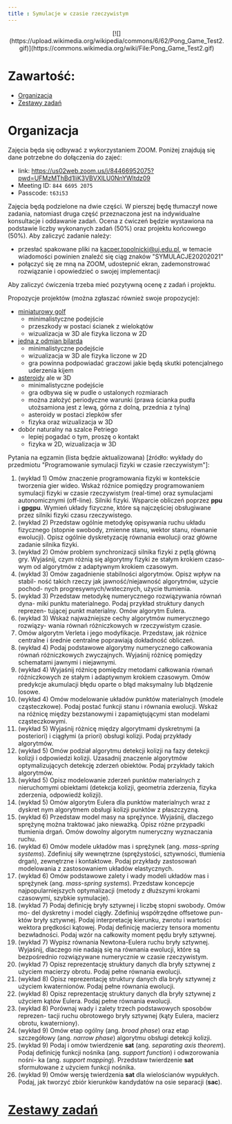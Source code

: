 ```yaml
---
title : Symulacje w czasie rzeczywistym
---
```


<center>
[![](https://upload.wikimedia.org/wikipedia/commons/6/62/Pong_Game_Test2.gif)](https://commons.wikimedia.org/wiki/File:Pong_Game_Test2.gif)
</center>



# Zawartość:

* [Organizacja](#organizacja)
* [Zestawy zadań](./000000pl.html)



# Organizacja

Zajęcia będa się odbywać z wykorzystaniem ZOOM. Poniżej znajdują się dane potrzebne do dołączenia
do zajeć:

- link: <https://us02web.zoom.us/j/84466952075?pwd=UFMzMThBd1liK3VBVXlLU0NnYWltdz09>
- Meeting ID: `844 6695 2075`
- Passcode: `t63i53`

Zajęcia będą podzielone na dwie części. W pierszej będę tłumaczył nowe zadania, natomiast druga część
przeznaczona jest na indywidualne konsultacje i oddawanie zadań.
Ocena z ćwiczeń będzie wystawiona na podstawie liczby wykonanych zadań (50%) oraz projektu końcowego (50%). 
Aby zaliczyć zadanie należy:

- przesłać spakowane pliki na <kacper.topolnicki@uj.edu.pl>, w temacie wiadomości powinien znaleźć się ciąg znaków "SYMULACJE20202021"
- połączyć się ze mną na ZOOM, udostepnić ekran, zademonstrować rozwiązanie i opowiedzieć o swojej implementacji

Aby zaliczyć 
ćwiczenia trzeba mieć pozytywną ocenę z zadań i projektu.

Propozycje projektów (można zgłaszać również swoje propozycje):

  - [miniaturowy golf](https://en.wikipedia.org/wiki/Miniature_golf)
    - minimalistyczne podejście
    - przeszkody w postaci ścianek z wielokątów
    - wizualizacja w 3D ale fizyka liczona w 2D
  - [jedna z odmian bilarda](https://en.wikipedia.org/wiki/Cue_sports)
    - minimalistyczne podejście
    - wizualizacja w 3D ale fizyka liczone w 2D
    - gra powinna podpowiadać graczowi jakie będą skutki potencjalnego uderzenia kijem 
  - [asteroidy](https://en.wikipedia.org/wiki/Asteroids_(video_game)) ale w 3D
    - minimalistyczne podejście
    - gra odbywa się w pudle o ustalonych rozmiarach
    - można założyć periodyczne warunki (prawa ścianka pudła utożsamiona jest z lewą, górna z dolną, przednia z tylną)
    - asteroidy w postaci zlepków sfer
    - fizyka oraz wizualizacja w 3D
  - dobór naturalny na szalce Petriego
    - lepiej pogadać o tym, proszę o kontakt
    - fizyka w 2D, wizualizacja w 3D

Pytania na egzamin (lista będzie aktualizowana) [źródło: wykłady do przedmiotu "Programowanie symulacji fizyki w czasie rzeczywistym"]:

1. (wykład 1) Omów znaczenie programowania fizyki w kontekście
  tworzenia gier wideo. Wskaż różnice pomiędzy programowaniem
  symulacji fizyki w czasie rzeczywistym (real-time) oraz symulacjami
  autonomicznymi (off-line). Silniki fizyki. Wsparcie obliczeń poprzez
  **ppu** i **gpgpu**. Wymień układy fizyczne, które są
  najczęściej obsługiwane przez silniki fizyki czasu rzeczywistego. 
2. (wykład 2) Przedstaw ogólnie metodykę opisywania ruchu układu
  fizycznego (stopnie swobody, zmienne stanu, wektor stanu, równanie
  ewolucji). Opisz ogólnie dyskretyzację równania ewolucji oraz główne
  zadanie silnika fizyki.
3. (wykład 2) Omów problem synchronizacji silnika fizyki z pętlą
  główną gry. Wyjaśnij, czym różnią się algorytmy fizyki ze stałym
  krokiem czaso- wym od algorytmów z adaptywnym krokiem czasowym. 
4. (wykład 3) Omów zagadnienie stabilności algorytmów. Opisz wpływ na
  stabil- ność takich rzeczy jak jawność/niejawność algorytmów, użycie
  pochod- nych progresywnych/wstecznych, użycie tłumienia.
5. (wykład 3) Przedstaw metodykę numerycznego rozwiązywania równań
  dyna- miki punktu materialnego. Podaj przykład struktury danych
  reprezen- tującej punkt materialny. Omów algorytm Eulera.
6. (wykład 3) Wskaż najważniejsze cechy algorytmów numerycznego
  rozwiązy- wania równań różniczkowych w rzeczywistym czasie.
7. Omów algorytm Verleta i jego modyfikacje. Przedstaw, jak
  różnice centralne i średnie centralne poprawiają dokładność
  obliczeń.
8. (wykład 4) Podaj podstawowe algorytmy numerycznego całkowania
  równań różniczkowych zwyczajnych. Wyjaśnij różnicę pomiędzy
  schematami jawnymi i niejawnymi.
9. (wykład 4) Wyjaśnij różnicę pomiędzy metodami całkowania równań
  różniczkowych ze stałym i adaptywnym krokiem czasowym. Omów predykcje
  akumulacji błędu oparte o błąd maksymalny lub błądzenie losowe.
10. (wykład 4) Omów modelowanie układów punktów materialnych (modele
  cząsteczkowe). Podaj postać funkcji stanu i równania ewolucji. Wskaż
  na różnicę między bezstanowymi i zapamiętującymi stan modelami
  cząsteczkowymi.
11. (wykład 5) Wyjaśnij różnicę między algorytmami dyskretnymi
  (a posteriori) i ciągłymi (a priori) obsługi kolizji. Podaj
  przykłady algorytmów.
12. (wykład 5)  Omów podział algorytmu detekcji kolizji na fazy
  detekcji kolizji i odpowiedzi kolizji. Uzasadnij znaczenie
  algorytmów optymalizujących detekcję zderzeń obiektów. Podaj
  przykłady takich algorytmów.
13. (wykład 5) Opisz modelowanie zderzeń punktów materialnych
  z nieruchomymi obiektami (detekcja kolizji, geometria zderzenia,
  fizyka zderzenia, odpowiedź kolizji).
14. (wykład 5) Omów algorytm Eulera dla punktów materialnych wraz
  z dyskret nym algorytmem obsługi kolizji punktów z płaszczyzną.
19. (wykład 6) Przedstaw model masy na sprężynce. Wyjaśnij, dlaczego
  sprężynę można traktować jako nieważką. Opisz różne przypadki
  tłumienia drgań. Omów dowolny algorytm numeryczny wyznaczania ruchu.
20. (wykład 6) Omów modele układów mas i sprężynek (ang.
  *mass-spring systems*). Zdefiniuj siły wewnętrzne
  (sprężystości, sztywności, tłumienia drgań), zewnętrzne
  i kontaktowe. Podaj przykłady zastosowań modelowania z zastosowaniem
  układów elastycznych.
21. (wykład 6) Omów podstawowe zalety i wady modeli układów mas
  i sprężynek (ang. *mass-spring systems*). Przedstaw koncepcje
  najpopularniejszych optymalizacji (metody z dłuższymi krokami
  czasowymi, szybkie symulacje).
24. (wykład 7) Podaj definicję bryły sztywnej i liczbę stopni swobody.
  Omów mo- del dyskretny i model ciągły. Zdefiniuj współrzędne
  offsetowe pun- któw bryły sztywnej. Podaj interpretację kierunku,
  zwrotu i wartości wektora prędkości kątowej. Podaj definicję
  macierzy tensora momentu bezwładności. Podaj wzór na całkowity
  moment pędu bryły sztywnej.
25. (wykład 7) Wypisz równania Newtona-Eulera ruchu bryły sztywnej.
  Wyjaśnij, dlaczego nie nadają się na równania ewolucji, które są
  bezpośrednio rozwiązywane numerycznie w czasie rzeczywistym.
26. (wykład 7) Opisz reprezentację struktury danych dla bryły sztywnej
  z użyciem macierzy obrotu. Podaj pełne równania ewolucji.
27. (wykład 8) Opisz reprezentację struktury danych dla bryły sztywnej
  z użyciem kwaternionów. Podaj pełne równania ewolucji.
28. (wykład 8) Opisz reprezentację struktury danych dla bryły sztywnej
  z użyciem kątów Eulera. Podaj pełne równania ewolucji.
29. (wykład 8) Porównaj wady i zalety trzech podstawowych sposobów
  reprezen- tacji ruchu obrotowego bryły sztywnej (kąty Eulera,
  macierz obrotu, kwaterniony).
30. (wykład 9) Omów etap ogólny (ang. *broad phase*) oraz etap
  szczegółowy (ang. *narrow phase*) algorytmu obsługi detekcji
  kolizji.
31. (wykład 9) Podaj i omów twierdzenie **sat** (ang.
  *separating axis theorem*). Podaj definicję funkcji nośnika
  (ang. *support function*) i odwzorowania nośni- ka
  (ang. *support mapping*). Przedstaw twierdzenie **sat**
  sformułowane z użyciem funkcji nośnika.
32. (wykład 9) Omów wersję twierdzenia **sat** dla wielościanów
  wypukłych. Podaj, jak tworzyć zbiór kierunków kandydatów na osie
  separacji (**sac**).



# [Zestawy zadań](./000000pl.html)


